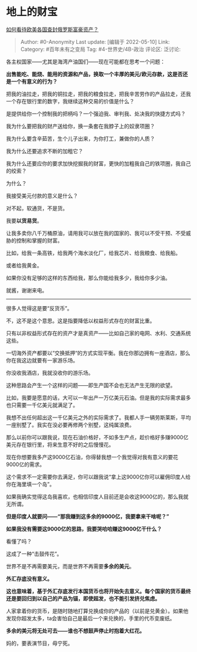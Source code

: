 # 地上的财宝
[如何看待欧美各国查封俄罗斯富豪资产？](https://www.zhihu.com/question/520398878/answer/2387898850)

> Author: #0-Anonymity
> Last update: [编辑于 2022-05-10]
> Link:
> Category: #百年未有之变局
> Tag: #4-世界史/4B-政治
> 评论区:
> 泛讨论:

各主权国家——尤其是海湾产油国们——现在可能都在思考一个问题：

**出售能吃、能烧、能用的资源和产品，换取一个丰厚的美元/欧元存款，这是否还是一个有意义的行为？**

把我的油拉走，把我的铜拉走，把我的粮食拉走，把我辛苦劳作的产品拉走，还我一个存在银行里的数字，我继续这种交易的价值是什么？

是提供给你一个控制我的把柄吗？一个强迫我、审判我、处决我的快捷方式吗？

我为什么要把我的财产送给你，换一条套在我脖子上的奴隶项圈？

我为什么要含辛茹苦，生个儿子出来，为你打工，兼做你的人质？

我为什么还要追求不断的加粗它？

我为什么还要应你的要求加快挖掘我的财富，更快的加粗我自己的铁项圈，我自己的绞索？

为什么？

我接受美元付款的意义是什么？

对不起，软通货，不是货。

我要**以货易货**。

让我多卖你八千万桶原油，请用我可以放在我的国家的、我可以不受干预、不受威胁的控制和掌握的财富。

比如，给我一条高铁，给我两个海水淡化厂，给我芯片、给我粮食、给我船。

或者给我黄金。

如果你没有足够的这样的东西给我，那么你能给我多少，我给你多少油。

就酱，谢谢来电。

---

很多人觉得这是要“反货币”。

不，这不是这个意思。这是指要降低以权益形式存在的财富比重。

只有以非权益形式存在的资产才是真资产——比如自己家的电网、水利、交通系统这些。

一切海外资产都要以“交换抵押“的方式实现平衡。我在你那边拥有一座酒店，那么你在我这边就要有一家游乐场。

你没收我酒店，我就没收你的游乐场。

这种思路会产生一个这样的问题——即生产国不会也无法产生无限的欲望。

比如，我要是愿意的话，大可以一年出产一万亿美元石油。但是我的实际需求最多也只需要一千亿美元就满足了。

我想不出任何超出这一千亿美元之外的实际需求了。我都人手一辆劳斯莱斯，平均一座别墅了。我实在没必要再修两个别墅，这纯属浪费。

那么以前你可以跟我说，现在石油价格好，不如多生产点，趁价格好多赚9000亿美元存在银行里，将来生意不好的之后慢慢花。

现在你想要我多产这9000亿石油，你得替我想一个我觉得对我有意义的要花9000亿的需求。

这个需求不一定需要你去满足，你可以跟我说“拿上这9000亿你可以雇佣印度人给你在海里填一个岛”。

如果我确实觉得这岛我喜欢，也相信印度人目前还是会收这9000亿的，那么我就无所谓。

**但是印度人就要问——“那我赚到这多余的9000亿，我要拿来干啥呢？”**

**如果我没有需要这9000亿的思路，我要哭哈哈赚这9000亿干什么？**

看懂了吗？

这成了一种“击鼓传花”。

世界不是不再需要美元，而是世界不再需要**多余的美元**。

**外汇存底没有意义。**

**这也意味着，基于外汇存底发行本国货币也将开始失去意义。每个国家的货币最终还是要回归到以自己的产品为锚，即使超发，也不能引发挤兑焦虑。**

人家拿着你的货币，是随时随地打算兑换成你的产品的（以前是兑黄金）。如果他发现你超发太多，ta会害怕自己是最后一个来兑换的，手里的代币变废纸。

**多余的美元将无处可去——谁也不想鼓声停止时抱着大红花。**

妈的，要表演节目，毋宁死。
